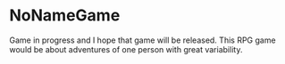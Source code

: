 # NoNameGame
Game in progress and I hope that game will be released. This RPG game would be about adventures of one person with great variability.
